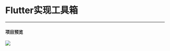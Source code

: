 # Flutter实现工具箱
<hr>

#### 项目预览
<image src="https://s3.bmp.ovh/imgs/2023/04/20/340caa2c5b21b880.png" style="text-align: center, zoom:40%;"/>
